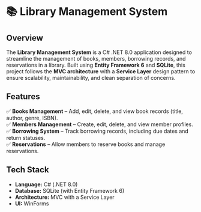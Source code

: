 # 📚 Library Management System  

## Overview  
The **Library Management System** is a C# .NET 8.0 application designed to streamline the management of books, members, borrowing records, and reservations in a library. Built using **Entity Framework 6** and **SQLite**, this project follows the **MVC architecture** with a **Service Layer** design pattern to ensure scalability, maintainability, and clean separation of concerns.  

## Features  
✅ **Books Management** – Add, edit, delete, and view book records (title, author, genre, ISBN).  
✅ **Members Management** – Create, edit, delete, and view member profiles.  
✅ **Borrowing System** – Track borrowing records, including due dates and return statuses.  
✅ **Reservations** – Allow members to reserve books and manage reservations.    

## Tech Stack  
- **Language:** C# (.NET 8.0)  
- **Database:** SQLite (with Entity Framework 6)  
- **Architecture:** MVC with a Service Layer  
- **UI:** WinForms  
